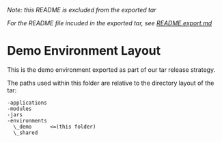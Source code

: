 _Note: this README is excluded from the exported tar_

_For the README file incuded in the exported tar, see [README.export.md](README.export.md)_

# Demo Environment Layout

This is the demo environment exported as part of our tar release strategy.

The paths used within this folder are relative to the directory layout of the tar:

```text
-applications
-modules
-jars
-environments
  \_demo      <=(this folder)
  \_shared
```
